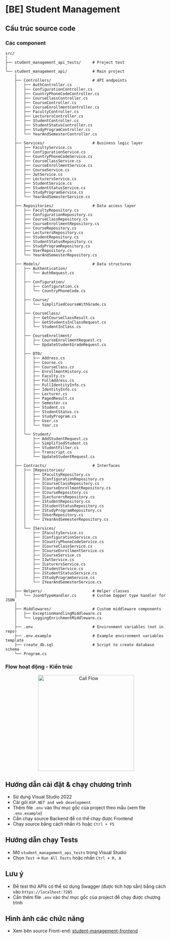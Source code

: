 # [BE] Student Management

## Cấu trúc source code
### Các component
```
src/
│
├── student_management_api_tests/     # Project test
│
└── student_management_api/           # Main project
    │
    ├── Controllers/                  # API endpoints
    │   ├── AuthController.cs
    │   ├── ConfigurationController.cs
    │   ├── CountryPhoneCodeController.cs
    │   ├── CourseClassController.cs
    │   ├── CourseController.cs
    │   ├── CourseEnrollmentController.cs
    │   ├── FacultyController.cs
    │   ├── LecturersController.cs
    │   ├── StudentController.cs
    │   ├── StudentStatusController.cs
    │   ├── StudyProgramController.cs
    │   └── YearAndSemesterController.cs
    |	
    ├── Services/                     # Business logic layer
    │   ├── FacultyService.cs
    │   ├── ConfigurationService.cs
    │   ├── CountryPhoneCodeService.cs
    │   ├── CourseClassService.cs
    │   ├── CourseEnrollmentService.cs
    │   ├── CourseService.cs
    │   ├── JwtService.cs
    │   ├── LecturersService.cs
    │   ├── StudentService.cs
    │   ├── StudentStatusService.cs
    │   ├── StudyProgramService.cs
    │   └── YearAndSemesterService.cs
    │
    ├── Repositories/                 # Data access layer
    │   ├── FacultyRepository.cs
    │   ├── ConfigurationRepository.cs
    │   ├── CourseClassRepository.cs
    │   ├── CourseEnrollmentRepository.cs
    │   ├── CourseRepository.cs
    │   ├── LecturersRepository.cs
    │   ├── StudentRepository.cs
    │   ├── StudentStatusRepository.cs
    │   ├── StudyProgramRepository.cs
    │   ├── UserRepository.cs
    │   └── YearAndSemesterRepository.cs
    │
    ├── Models/                       # Data structures
    │   ├── Authentication/
    │   │   └── AuthRequest.cs
    │   │
    │   ├── Configuration/                      
    │   │   ├── Configuration.cs 
    │   │   └── CountryPhoneCode.cs 
    │   │
    │   ├── Course/
    │   │   └── SimplifiedCourseWithGrade.cs
    │   │
    │   ├── CourseClass/                      
    │   │   ├── GetCourseClassResult.cs 
    │   │   ├── GetStudentsInClassRequest.cs 
    │   │   └── StudentInClass.cs 
    │   │
    │   ├── CourseEnrollment/                      
    │   │   ├── CourseEnrollmentRequest.cs 
    │   │   └── UpdateStudentGradeRequest.cs 
    │   │
    │   ├── DTO/                      
    │   │   ├── Address.cs 
    │   │   ├── Course.cs 
    │   │   ├── CourseClass.cs 
    │   │   ├── EnrollmentHistory.cs 
    │   │   ├── Faculty.cs 
    │   │   ├── FullAddress.cs 
    │   │   ├── FullIdentityInfo.cs 
    │   │   ├── IdentityInfo.cs 
    │   │   ├── Lecturer.cs 
    │   │   ├── PagedResult.cs 
    │   │   ├── Semester.cs 
    │   │   ├── Student.cs 
    │   │   ├── StudentStatus.cs 
    │   │   ├── StudyProgram.cs 
    │   │   ├── User.cs 
    │   │   └── Year.cs
    │   │
    │   └── Student/
    │       ├── AddStudentRequest.cs  
    │       ├── SimplifiedStudent.cs 
    │       ├── StudentFilter.cs 
    │       ├── Transcript.cs 
    │       └── UpdateStudentRequest.cs 
    │
    ├── Contracts/                    # Interfaces
    │   ├── IRepositories/
    │   │   ├── IFacultyRepository.cs
    │   │   ├── IConfigurationRepository.cs
    │   │   ├── ICourseClassRepository.cs
    │   │   ├── ICourseEnrollmentRepository.cs
    │   │   ├── ICourseRepository.cs
    │   │   ├── ILecturersRepository.cs
    │   │   ├── IStudentRepository.cs
    │   │   ├── IStudentStatusRepository.cs
    │   │   ├── IStudyProgramRepository.cs
    │   │   ├── IUserRepository.cs
    │   │   └── IYearAndSemesterRepository.cs
    │   │
    │   └── IServices/
    │       ├── IFacultyService.cs
    │       ├── IConfigurationService.cs
    │       ├── ICountryPhoneCodeService.cs
    │       ├── ICourseClassService.cs
    │       ├── ICourseEnrollmentService.cs
    │       ├── ICourseService.cs
    │       ├── IJwtService.cs
    │       ├── ILeturersService.cs
    │       ├── IStudentService.cs
    │       ├── IStudentStatusService.cs
    │       ├── IStudyProgramService.cs
    │       └── IYearAndSemesterService.cs
    │
    ├── Helpers/                      # Helper classes
    │   └── JsonbTypeHandler.cs       # Custom Dapper type handler for JSON
    │
    ├── Middlewares/                  # Custom middleware components
    │   ├── ExceptionHandlingMiddleware.cs
    │   └── LoggingEnrichmentMiddleware.cs
    │
    ├── .env                          # Environment variables (not in repo)
    ├── .env.example                  # Example environment variables template
    ├── create_db.sql                 # Script to create database schema
    └── Program.cs   
```
### Flow hoạt động - Kiến trúc
<div align=center>
	<img src="Documents/call_flow.svg" alt="Call Flow" width="300">
</div>


## Hướng dẫn cài đặt & chạy chương trình
- Sử dụng Visual Studio 2022
- Cài gói `ASP.NET and web development`
- Thêm file `.env` vào thư mục gốc của project theo mẫu (xem file `.env.example`)
- Cần chạy source Backend để có thể chạy được Frontend
- Chạy source bằng cách nhấn `F5` hoặc `Ctrl + F5`

## Hướng dẫn chạy Tests
- Mở `student_management_api_tests` trong Visual Studio
- Chọn `Test` -> `Run All Tests` hoặc nhấn `Ctrl + R, A`

## Lưu ý
- Để test thử APIs có thể sử dụng Swagger (được tích hợp sẵn) bằng cách vào `https://localhost:7285`
- Cần thêm file `.env` vào thư mục gốc của project để chạy được chương trình

## Hình ảnh các chức năng
- Xem bên source Front-end: [student-management-frontend](https://github.com/nhan925/_underscore-Ex-FE.git)